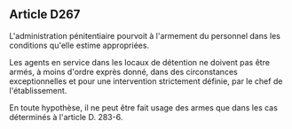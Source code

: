 Article D267
----
L'administration pénitentiaire pourvoit à l'armement du personnel dans les
conditions qu'elle estime appropriées.

Les agents en service dans les locaux de détention ne doivent pas être armés, à
moins d'ordre exprès donné, dans des circonstances exceptionnelles et pour une
intervention strictement définie, par le chef de l'établissement.

En toute hypothèse, il ne peut être fait usage des armes que dans les cas
déterminés à l'article D. 283-6.
